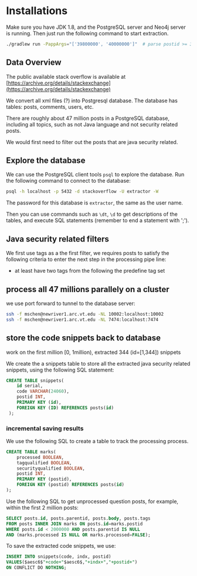 # Installations

Make sure you have JDK 1.8, and the PostgreSQL server and Neo4j server is running. Then just run the following command to start extraction.

```bash
./gradlew run -PappArgs="['39800000', '40000000']"  # parse postid >= 39800000 AND postid < 40000000
```

## Data Overview

The public available stack overflow is available at [https://archive.org/details/stackexchange](https://archive.org/details/stackexchange)

We convert all xml files (?) into Postgresql database. The database has tables: posts, comments, users, etc.

There are roughly about 47 million posts in a PostgreSQL database, including all topics, such as not Java language and not security related posts.

We would first need to filter out the posts that are java security related.

## Explore the database

We can use the PostgreSQL client tools `psql` to explore the database. Run the following command to connect to the database:

```bash
psql -h localhost -p 5432 -d stackoverflow -U extractor -W
```

The password for this database is `extractor`, the same as the user name.

Then you can use commands such as `\dt`, `\d` to get descriptions of the tables, and execute SQL statements (remember to end a statement with ';').

## Java security related filters

We first use tags as a the first filter, we requires posts to satisfy the following criteria to enter the next step in the processing pipe line:

* at least have two tags from the following the predefine tag set

## process all 47 millions parallely on a cluster

we use port forward to tunnel to the database server:

```bash
ssh -f mschen@newriver1.arc.vt.edu -NL 10002:localhost:10002
ssh -f mschen@newriver1.arc.vt.edu -NL 7474:localhost:7474
```

## store the code snippets back to database

work on the first million [0, 1million), extracted 344 (id=[1,344]) snippets

We create the a snippets table to store all the extracted java security related snippets, using the following SQL statement:

```SQL
CREATE TABLE snippets(
    id serial,
    code VARCHAR(24060),
    postid INT,
    PRIMARY KEY (id),
    FOREIGN KEY (ID) REFERENCES posts(id)
 );
```

### incremental saving results

We use the following SQL to create a table to track the processing process.

```SQL
CREATE TABLE marks(
    processed BOOLEAN,
    tagqualified BOOLEAN,
    securityqualified BOOLEAN,
    postid INT,
    PRIMARY KEY (postid),
    FOREIGN KEY (postid) REFERENCES posts(id)
);
```

Use the following SQL to get unprocessed question posts, for example, within the first 2 million posts:

```SQL
SELECT posts.id, posts.parentid, posts.body, posts.tags
FROM posts INNER JOIN marks ON posts.id=marks.postid
WHERE posts.id < 2000000 AND posts.parentid IS NULL
AND (marks.processed IS NULL OR marks.processed=FALSE);
```

To save the extracted code snippets, we use:

```SQL
INSERT INTO snippets(code, indx, postid)
VALUES($aesc6$"+code+"$aesc6$,"+indx+","+postid+")
ON CONFLICT DO NOTHING;
```
